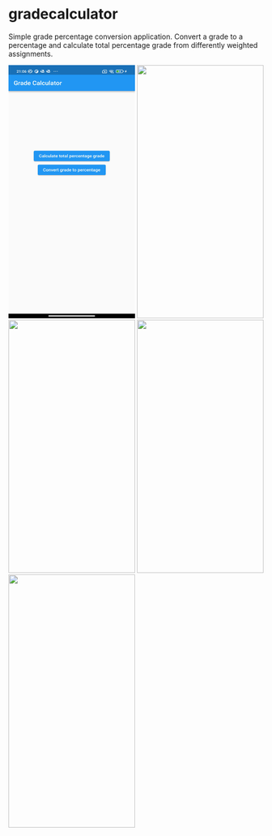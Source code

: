 # gradecalculator

Simple grade percentage conversion application. Convert a grade to a percentage and calculate total percentage grade from differently weighted assignments.

<img src="https://github.com/Usuwana/GradeCalculator/blob/main/assets/demo/one.png" width="250" height="500"> <img src="https://github.com/Usuwana/GradeCalculator/tree/main/lib/screens/two.png" width="250" height="500">
<img src="https://github.com/Usuwana/GradeCalculator/tree/main/lib/screens/three.png" width="250" height="500"> <img src="https://github.com/Usuwana/GradeCalculator/tree/main/lib/screens/four.png" width="250" height="500">
<img src="https://github.com/Usuwana/GradeCalculator/tree/main/lib/screens/five.png" width="250" height="500"> 
